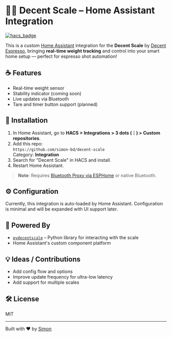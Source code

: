 # 🏋️‍♂️ Decent Scale – Home Assistant Integration

[![hacs_badge](https://img.shields.io/badge/HACS-Custom-orange.svg?style=flat-square)](https://hacs.xyz/docs/faq/custom_repositories)

This is a custom [Home Assistant](https://www.home-assistant.io/) integration for the **Decent Scale** by [Decent Espresso](https://decentespresso.com/), bringing **real-time weight tracking** and control into your smart home setup — perfect for espresso shot automation!

## ☕ Features

- Real-time weight sensor
- Stability indicator (coming soon)
- Live updates via Bluetooth
- Tare and timer button support (planned)

## 🚀 Installation

1. In Home Assistant, go to **HACS > Integrations > 3 dots (⋮) > Custom repositories**.
2. Add this repo:  
   `https://github.com/simon-bd/decent-scale`  
   Category: **Integration**
3. Search for "Decent Scale" in HACS and install.
4. Restart Home Assistant.

> **Note**: Requires [Bluetooth Proxy via ESPHome](https://esphome.io/components/bluetooth_proxy.html) or native Bluetooth.

## ⚙️ Configuration

Currently, this integration is auto-loaded by Home Assistant. Configuration is minimal and will be expanded with UI support later.

## 🧠 Powered By

- [`pydecentscale`](https://github.com/lucapinello/pydecentscale) – Python library for interacting with the scale
- Home Assistant's custom component platform

## 💡 Ideas / Contributions

- Add config flow and options
- Improve update frequency for ultra-low latency
- Add support for multiple scales

## 🛠️ License

MIT

---

Built with ❤️ by [Simon](https://github.com/simon-bd)
